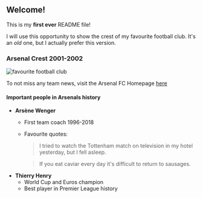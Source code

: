 ## Welcome!

This is my **first ever** README file!

I will use this opportunity to show the crest of my favourite football club.
It's an _old_ one, but I actually prefer this version.

### Arsenal Crest 2001-2002
![favourite football club](https://upload.wikimedia.org/wikipedia/commons/d/da/Arsenal_FC_logo_%282001-2002%29.svg)

To not miss any team news, visit the Arsenal FC Homepage [here](https://www.arsenal.com/)

#### Important people in Arsenals history

* **Arsène Wenger**  
  * First team coach 1996-2018  
  * Favourite quotes:
    > I tried to watch the Tottenham match on television in my hotel yesterday, but I fell asleep.
    
    > If you eat caviar every day it's difficult to return to sausages.
* **Thierry Henry**
  * World Cup and Euros champion
  * Best player in Premier League history


